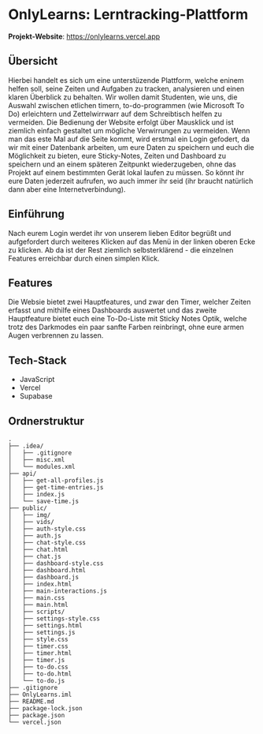 # OnlyLearns: Lerntracking-Plattform

**Projekt-Website**: https://onlylearns.vercel.app
## Übersicht
Hierbei handelt es sich um eine unterstüzende Plattform, welche eninem helfen soll, seine Zeiten und Aufgaben zu tracken, analysieren und einen klaren Überblick zu behalten. 
Wir wollen damit Studenten, wie uns, die Auswahl zwischen etlichen timern, to-do-programmen (wie Microsoft To Do) erleichtern und Zettelwirrwarr auf dem Schreibtisch helfen zu vermeiden.
Die Bedienung der Website erfolgt über Mausklick und ist ziemlich einfach gestaltet um mögliche Verwirrungen zu vermeiden.
Wenn man das este Mal auf die Seite kommt, wird erstmal ein Login gefodert, da wir mit einer Datenbank arbeiten, um eure Daten zu speichern und euch die Möglichkeit zu bieten, eure Sticky-Notes, Zeiten und Dashboard zu speichern und an einem späteren Zeitpunkt wiederzugeben, ohne das Projekt auf einem bestimmten Gerät lokal laufen zu müssen. So könnt ihr eure Daten jederzeit aufrufen, wo auch immer ihr seid (ihr braucht natürlich dann aber eine Internetverbindung).

## Einführung 
Nach eurem Login werdet ihr von unserem lieben Editor begrüßt und aufgefordert durch weiteres Klicken auf das Menü in der linken oberen Ecke zu klicken. 
Ab da ist der Rest ziemlich selbsterklärend - die einzelnen Features erreichbar durch einen simplen Klick.

## Features
Die Websie bietet zwei Hauptfeatures, und zwar den Timer, welcher Zeiten erfasst und mithilfe eines Dashboards auswertet und das zweite Hauptfeature bietet euch eine To-Do-Liste mit Sticky Notes Optik, welche trotz des Darkmodes ein paar sanfte Farben reinbringt, ohne eure armen Augen verbrennen zu lassen.

## Tech-Stack
- JavaScript
- Vercel
- Supabase

## Ordnerstruktur
```plaintext
.
├── .idea/
│   ├── .gitignore
│   ├── misc.xml
│   └── modules.xml
├── api/
│   ├── get-all-profiles.js
│   ├── get-time-entries.js
│   ├── index.js
│   └── save-time.js
├── public/
│   ├── img/
│   ├── vids/
│   ├── auth-style.css
│   ├── auth.js
│   ├── chat-style.css
│   ├── chat.html
│   ├── chat.js
│   ├── dashboard-style.css
│   ├── dashboard.html
│   ├── dashboard.js
│   ├── index.html
│   ├── main-interactions.js
│   ├── main.css
│   ├── main.html
│   ├── scripts/
│   ├── settings-style.css
│   ├── settings.html
│   ├── settings.js
│   ├── style.css
│   ├── timer.css
│   ├── timer.html
│   ├── timer.js
│   ├── to-do.css
│   ├── to-do.html
│   └── to-do.js
├── .gitignore
├── OnlyLearns.iml
├── README.md
├── package-lock.json
├── package.json
└── vercel.json
```


